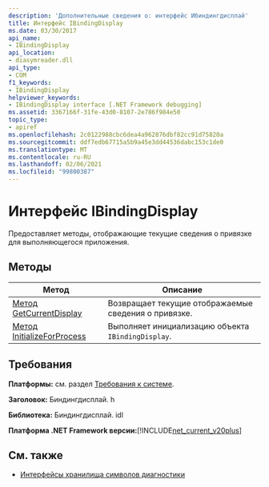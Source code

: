 ```yaml
---
description: 'Дополнительные сведения о: интерфейс Ибиндингдисплай'
title: Интерфейс IBindingDisplay
ms.date: 03/30/2017
api_name:
- IBindingDisplay
api_location:
- diasymreader.dll
api_type:
- COM
f1_keywords:
- IBindingDisplay
helpviewer_keywords:
- IBindingDisplay interface [.NET Framework debugging]
ms.assetid: 3367166f-31fe-43d0-8107-2e786f984e50
topic_type:
- apiref
ms.openlocfilehash: 2c0122988cbc6dea4a962876dbf82cc91d75820a
ms.sourcegitcommit: ddf7edb67715a5b9a45e3dd44536dabc153c1de0
ms.translationtype: MT
ms.contentlocale: ru-RU
ms.lasthandoff: 02/06/2021
ms.locfileid: "99800387"
---
```

# <a name="ibindingdisplay-interface"></a>Интерфейс IBindingDisplay

Предоставляет методы, отображающие текущие сведения о привязке для выполняющегося приложения.  
  
## <a name="methods"></a>Методы  
  
|Метод|Описание|  
|------------|-----------------|  
|[Метод GetCurrentDisplay](ibindingdisplay-getcurrentdisplay-method.md)|Возвращает текущие отображаемые сведения о привязке.|  
|[Метод InitializeForProcess](ibindingdisplay-initializeforprocess-method.md)|Выполняет инициализацию объекта `IBindingDisplay`.|  
  
## <a name="requirements"></a>Требования  

 **Платформы:** см. раздел [Требования к системе](../../get-started/system-requirements.md).  
  
 **Заголовок:** Биндингдисплай. h  
  
 **Библиотека:** Биндингдисплай. idl  
  
 **Платформа .NET Framework версии:**[!INCLUDE[net_current_v20plus](../../../../includes/net-current-v20plus-md.md)]  
  
## <a name="see-also"></a>См. также

- [Интерфейсы хранилища символов диагностики](diagnostics-symbol-store-interfaces.md)
